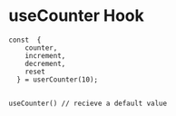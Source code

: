 # useCounter Hook

```
const  {
    counter,
    increment,
    decrement,
    reset
  } = userCounter(10);


useCounter() // recieve a default value

```
